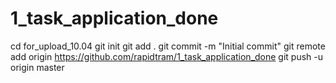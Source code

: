 1_task_application_done
=======================
cd for_upload_10.04
git init
git add .
git commit -m "Initial commit"
git remote add origin https://github.com/rapidtram/1_task_application_done
git push -u origin master
